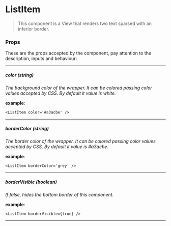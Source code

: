 # ListItem
>This component is a View that renders two text sparsed with an inferior border.

### Props
These are the props accepted by the component, pay attention to the description, inputs and behaviour:

---

##### color *(string)*
*The background color of the wrapper. It can be colored passing color values accepted by CSS. By default it value is white.*

**example**: 
```
<ListItem color='#a3acbe' />
```

---

##### borderColor *(string)*
*The border color of the wrapper. It can be colored passing color values accepted by CSS. By default it value is #a3acbe.*

**example**: 
```
<ListItem borderColor='grey' />
```

---

##### borderVisible *(boolean)*
*If false, hides the bottom border of this component.*

**example**: 
```
<ListItem borderVisible={true} />
```

---